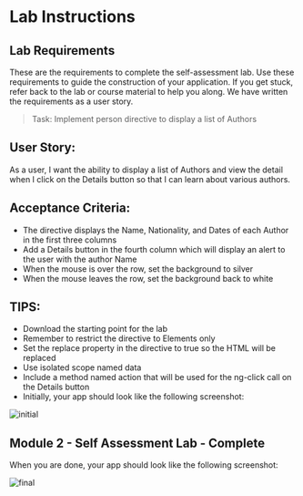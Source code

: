 # Lab Instructions

## Lab Requirements

These are the requirements to complete the self-assessment lab. Use these requirements to guide the construction of your application. If you get stuck, refer back to the lab or course material to help you along. We have written the requirements as a user story.

> Task: Implement person directive to display a list of Authors

## User Story:

As a user, I want the ability to display a list of Authors and view the detail when I click on the Details button so that I can learn about various authors.

## Acceptance Criteria:

- The directive displays the Name, Nationality, and Dates of each Author in the first three columns
- Add a Details button in the fourth column which will display an alert to the user with the author Name
- When the mouse is over the row, set the background to silver
- When the mouse leaves the row, set the background back to white

## TIPS:

- Download the starting point for the lab
- Remember to restrict the directive to Elements only
- Set the replace property in the directive to true so the HTML will be replaced
- Use isolated scope named  data
- Include a method named action that will be used for the ng-click call on the Details button
- Initially, your app should look like the following screenshot:

![initial](https://cursos.bsgrupo.com/assets/courseware/v1/d34ff2b80fe203f172f0231b8cca52f2/asset-v1:Microsoft+DEV221x+2018_T1+type@asset+block/module2-self-assessment-lab-begin.png)

## Module 2 - Self Assessment Lab - Complete

When you are done, your app should look like the following screenshot:

![final](https://cursos.bsgrupo.com/assets/courseware/v1/6c8fdd4dafadb56559ced488cccb84bd/asset-v1:Microsoft+DEV221x+2018_T1+type@asset+block/module2-self-assessment-lab-complete.png)

